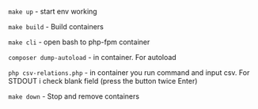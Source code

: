 ```make up``` 	- start env working

```make build```	- Build containers

```make cli``` 	- open bash to php-fpm container

```composer dump-autoload``` - in container. For autoload

```php csv-relations.php``` - in container you run command and input csv.
For STDOUT i check blank field (press the button twice Enter)

```make down```	- Stop and remove containers
